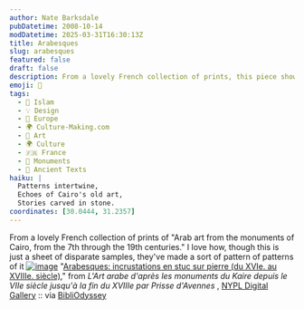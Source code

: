 ```yaml
---
author: Nate Barksdale
pubDatetime: 2008-10-14
modDatetime: 2025-03-31T16:30:13Z
title: Arabesques
slug: arabesques
featured: false
draft: false
description: From a lovely French collection of prints, this piece showcases "Arab art from the monuments of Cairo, from the 7th through the 19th centuries," illustrating a vibrant tapestry of designs over the centuries. Geolocation coordinates
emoji: 🎨
tags:
  - 🌙 Islam
  - 💡 Design
  - 🍷 Europe
  - 🌍 Culture-Making.com
  - 🎨 Art
  - 🌍 Culture
  - 🇫🇷 France
  - 🕌 Monuments
  - 📜 Ancient Texts
haiku: |
  Patterns intertwine,  
  Echoes of Cairo's old art,  
  Stories carved in stone.
coordinates: [30.0444, 31.2357]
---
```


From a lovely French collection of prints of "Arab art from the monuments of Cairo, from the 7th through the 19th centuries." I love how, though this is just a sheet of disparate samples, they've made a sort of pattern of patterns of it
[![image](http://culture-making.com/media/2936768421_f9e7204f56_o.jpg)](http://bibliodyssey.blogspot.com/2008/10/lart-arabe.html)
"[Arabesques: incrustations en stuc sur pierre (du XVIe. au XVIIIe. siècle)](http://bibliodyssey.blogspot.com/2008/10/lart-arabe.html)," from _L'Art arabe d'après les monuments du Kaire depuis le VIIe siècle jusqu'à la fin du XVIIIe par Prisse d'Avennes_ , [NYPL Digital Gallery](http://bibliodyssey.blogspot.com/2008/10/lart-arabe.html) :: via [BibliOdyssey](http://bibliodyssey.blogspot.com/2008/10/lart-arabe.html)
